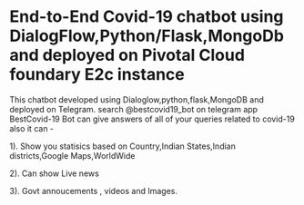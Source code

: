 # End-to-End Covid-19 chatbot using DialogFlow,Python/Flask,MongoDb and deployed on Pivotal Cloud foundary E2c instance
This chatbot developed using Dialoglow,python,flask,MongoDB and deployed on Telegram. search @bestcovid19_bot on telegram app
BestCovid-19 Bot can give answers of all of your queries related to covid-19 also it can -

1). Show you statisics based on Country,Indian States,Indian districts,Google Maps,WorldWide


2). Can show Live news


3). Govt annoucements , videos and Images.

